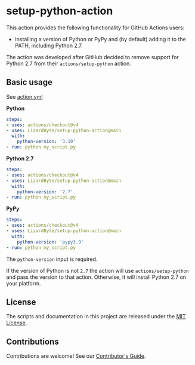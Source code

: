 # setup-python-action

This action provides the following functionality for GitHub Actions users:

- Installing a version of Python or PyPy and (by default) adding it to the PATH, including Python 2.7.

The action was developed after GitHub decided to remove support for Python 2.7 from their `actions/setup-python` action.

## Basic usage

See [action.yml](action.yml)

**Python**
```yaml
steps:
- uses: actions/checkout@v4
- uses: LizardByte/setup-python-action@main
  with:
    python-version: '3.10'
- run: python my_script.py
```

**Python 2.7**
```yaml
steps:
- uses: actions/checkout@v4
- uses: LizardByte/setup-python-action@main
  with:
    python-version: '2.7'
- run: python my_script.py
```

**PyPy**
```yaml
steps:
- uses: actions/checkout@v4
- uses: LizardByte/setup-python-action@main
  with:
    python-version: 'pypy3.9'
- run: python my_script.py
```

The `python-version` input is required.

If the version of Python is not `2.7` the action will use `actions/setup-python` and pass the version to that
action. Otherwise, it will install Python 2.7 on your platform.

## License

The scripts and documentation in this project are released under the [MIT License](LICENSE).

## Contributions

Contributions are welcome! See our
[Contributor's Guide](https://docs.lizardbyte.dev/en/latest/developers/code_of_conduct.html).
